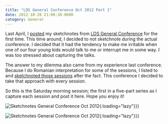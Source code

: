 ```yaml
---
title: "LDS General Conference Oct 2012 Part 1"
date: 2012-10-28 21:08:38-0600
category: General
---
```


Last April, I <a href="https://www.bennorris.blog/2012/04/05/lds-general-conference.html" title="LDS General Conference April 2012">posted</a> my sketchnotes from <a href="http://www.lds.org/general-conference/about-general-conference" title="LDS General Conference" target="_blank">LDS General Conference</a> for the first time. This time around, I decided to not sketchnote during the actual conference. I decided that it had the tendency to make me irritable when one of our four young kids would talk to me or interrupt me in some way. I was too stressed about capturing the talks.

The answer to my dilemma also came from my experience last conference. Because I do Romanian interpretation for some of the sessions, I listed to and <a href="https://www.bennorris.blog/2012/05/14/lds-general-conference.html" title="LDS General Conference April 2012 Part II">sketchnoted those sessions</a> after the fact. This conference I decided to take that approach with every session.

So this is the Saturday morning session; the first in a five-part series as I capture each session and post it here. Hope you enjoy it!

![Sketchnotes General Conference Oct 2012](https://media.bennorris.org/images/gospelsketcher/uploads/2021/d0df9c98c7.jpg){:loading="lazy"}}}

![Sketchnotes General Conference Oct 2012](https://media.bennorris.org/images/gospelsketcher/uploads/2021/06555d8352.jpg){:loading="lazy"}}}
